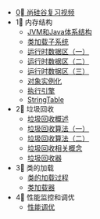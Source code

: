 * [0⃣️ 尚硅谷复习视频](虚拟机/尚硅谷复习视频)
* 1⃣️ 内存结构
	* [JVM和Java体系结构](虚拟机/JVM和Java体系结构)
	* [类加载子系统](虚拟机/类加载子系统)
	* [运行时数据区（一）](虚拟机/运行时数据区)
	* [运行时数据区（二）](虚拟机/运行时数据区2)
	* [运行时数据区（三）](虚拟机/运行时数据区3)
	* [对象实例化](虚拟机/对象实例化)
	* [执行引擎](虚拟机/执行引擎)
	* [StringTable](虚拟机/StringTable)
* 2⃣️ 垃圾回收
  - [垃圾回收概述](虚拟机/垃圾回收概述)
  - [垃圾回收算法（一）](虚拟机/垃圾回收算法)
  - [垃圾回收算法（二）](虚拟机/垃圾回收算法2)
  - [垃圾回收相关概念](虚拟机/垃圾回收相关概念)
  - [垃圾回收器](虚拟机/垃圾回收器)
* 3⃣️ 类的加载
  - [类的加载过程](虚拟机/类的加载过程)
  - [类加载器](虚拟机/类加载器)
* 4⃣️ 性能监控和调优
  - [性能调优](虚拟机/性能调优)




